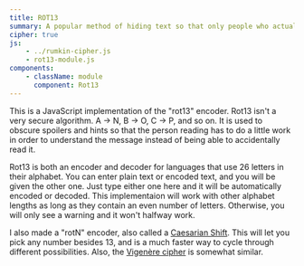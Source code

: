 ```yaml
---
title: ROT13
summary: A popular method of hiding text so that only people who actually take the time to decode it can actually read it.  You swap letters; A becomes N, and N becomes A.  It was quite popular on bulletin board systems and Usenet newsgroups.  You can do it with the cryptogram solver also, if you make A=N, B=O, C=P, etc.
cipher: true
js:
    - ../rumkin-cipher.js
    - rot13-module.js
components:
    - className: module
      component: Rot13
---
```


This is a JavaScript implementation of the "rot13" encoder. Rot13 isn't a very secure algorithm.  A → N, B → O, C → P, and so on. It is used to obscure spoilers and hints so that the person reading has to do a little work in order to understand the message instead of being able to accidentally read it.

Rot13 is both an encoder and decoder for languages that use 26 letters in their alphabet.  You can enter plain text or encoded text, and you will be given the other one.  Just type either one here and it will be automatically encoded or decoded. This implementaion will work with other alphabet lengths as long as they contain an even number of letters. Otherwise, you will only see a warning and it won't halfway work.

I also made a "rotN" encoder, also called a [Caesarian Shift](../caesar/). This will let you pick any number besides 13, and is a much faster way to cycle through different possibilities. Also, the [Vigenère cipher](../vigenere/) is somewhat similar.

<div class="module"></div>
